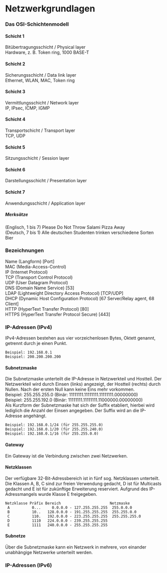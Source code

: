# Netzwerkgrundlagen

### Das OSI-Schichtenmodell
#### Schicht 1
Bitübertragungsschicht / Physical layer<br/>
Hardware, z. B. Token ring, 1000 BASE-T
#### Schicht 2
Sicherungsschicht / Data link layer<br/>
Ethernet, WLAN, MAC, Token ring
#### Schicht 3
Vermittlungsschicht / Network layer<br/>
IP, IPsec, ICMP, IGMP
#### Schicht 4
Transportschicht / Transport layer<br/>
TCP, UDP
#### Schicht 5
Sitzungsschicht / Session layer<br/>
#### Schicht 6
Darstellungsschicht / Presentation layer<br/>
#### Schicht 7
Anwendungsschicht / Application layer<br/>
##### Merksätze
(Englisch, 1 bis 7) Please Do Not Throw Salami Pizza Away<br/>
(Deutsch, 7 bis 1) Alle deutschen Studenten trinken verschiedene Sorten Bier
### Bezeichnungen
Name (Langform) [Port]<br/>
MAC (Media-Access-Control)<br/>
IP (Internet Protocol)<br/>
TCP (Transport Control Protocol)<br/>
UDP (User Datagram Protocol)<br/>
DNS (Domain Name Service) [53]<br/>
LDAP (Lightweight Directory Access Protocol) [TCP/UDP]<br/>
DHCP (Dynamic Host Configuration Protocol) [67 Server/Relay agent, 68 Client]<br/>
HTTP (HyperText Transfer Protocol) [80]<br/>
HTTPS (HyperText Transfer Protocol Secure) [443]
### IP-Adressen (IPv4)
IPv4-Adressen bestehen aus vier vorzeichenlosen Bytes, Oktett genannt, getrennt durch je einen Punkt.<br/>
```
Beispiel: 192.168.0.1
Beispiel: 200.200.200.200
```
#### Subnetzmaske
Die Subnetzmaske unterteilt die IP-Adresse in Netzwerkteil und Hostteil. Der Netzwerkteil wird durch Einsen (links) angezeigt, der Hostteil (rechts) durch Nullen. Nach der ersten Null kann keine Eins mehr vorkommen.</br>
Beispiel: 255.255.255.0 (Binär: 11111111.11111111.11111111.00000000)<br/>
Beispiel: 255.255.192.0 (Binär: 11111111.11111111.11000000.00000000)<br/>
Als Kurzform der Subnetzmaske hat sich der Suffix etabliert, hierbei wird lediglich die Anzahl der Einsen angegeben. Der Suffix wird an die IP-Adresse angehängt.<br/>
```
Beispiel: 192.168.0.1/24 (für 255.255.255.0)
Beispiel: 192.168.0.1/20 (für 255.255.240.0)
Beispiel: 192.168.0.1/16 (für 255.255.0.0)
```
#### Gateway
Ein Gateway ist die Verbindung zwischen zwei Netzwerken.
#### Netzklassen
Der verfügbare 32-Bit-Adressbereich ist in fünf sog. Netzklassen unterteilt. Die Klassen A, B, C sind zur freien Verwendung gedacht, D ist für Multicasts gedacht und E ist für zukünftige Erweiterung reserviert. Aufgrund des IP-Adressmangels wurde Klasse E freigegeben.
```
Netzklasse Präfix Bereich                      Netzmaske
 A          0...     0.0.0.0 - 127.255.255.255  255.0.0.0
 B          10..   128.0.0.0 - 191.255.255.255  255.255.0.0
 C          110.   192.0.0.0 - 223.255.255.255  255.255.255.0
 D          1110   224.0.0.0 - 239.255.255.255
 E          1111   240.0.0.0 - 255.255.255.255
```
#### Subnetze
Über die Subnetzmaske kann ein Netzwerk in mehrere, von einander unabhängige Netzwerke unterteilt werden.
### IP-Adressen (IPv6)
